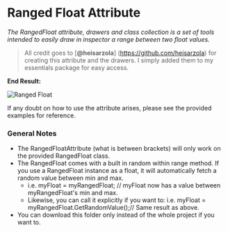 # Ranged Float Attribute
*The RangedFloat attribute, drawers and class collection is a set of tools intended to easily draw in inspector a range
between two float values.*

> All credit goes to [**@heisarzola**] (https://github.com/heisarzola) 
> for creating this attribute and the drawers. I simply added them to my essentials package for easy access.

**End Result:**

![Ranged Float](https://github.com/ltsLumina/Unity-Essentials/assets/119983088/4b8f4090-a486-4821-b75d-a5c4fb15f010)


If any doubt on how to use the attribute arises, please see the provided examples for reference.

### General Notes

- The RangedFloatAttribute (what is between brackets) will only work on the provided RangedFloat class.
- The RangedFloat comes with a built in random within range method. If you use a RangedFloat instance as a float, it will
automatically fetch a random value between min and max.
  - i.e. myFloat = myRangedFloat; // myFloat now has a value between myRangedFloat's min and max.
  - Likewise, you can call it explicitly if you want to: i.e. myFloat = myRangedFloat.GetRandomValue();// Same result as
above.
- You can download this folder only instead of the whole project if you want to.
